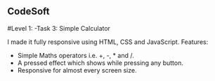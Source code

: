 ## CodeSoft

#Level 1:
-Task 3: Simple Calculator

I made it fully responsive using HTML, CSS and JavaScript.
Features:
- Simple Maths operators i.e. +, -, * and /.
- A pressed effect which shows while pressing any button.
- Responsive for almost every screen size.

